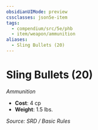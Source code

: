 ```yaml
---
obsidianUIMode: preview
cssclasses: json5e-item
tags:
  - compendium/src/5e/phb
  - item/weapon/ammunition
aliases:
  - Sling Bullets (20)
---
```

# Sling Bullets (20)
*Ammunition*  

- **Cost**: 4 cp
- **Weight**: 1.5 lbs.

*Source: SRD / Basic Rules*